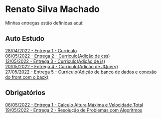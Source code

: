 # Renato Silva Machado
Minhas entregas estão definidas aqui:
## Auto Estudo
<a href="https://github.com/Lederback/modulo2/tree/main/03_AUT_EST_ENTREGA/Semana%202/Atividade-Semana_2-Modulo_2"> 28/04/2022 - Entrega 1 - Curriculo</a> <br>
<a href="https://github.com/Lederback/modulo2/tree/main/03_AUT_EST_ENTREGA/Semana%203/Atividade-Curriculo-Semana_3-Modulo_2"> 06/05/2022 - Entrega 2 - Curriculo(Adição de css)</a><br>
<a href="https://github.com/Lederback/modulo2/tree/main/03_AUT_EST_ENTREGA/Semana%204/Atividade-Curriculo-Semana_4-Modulo_2"> 12/05/2022 - Entrega 3 - Curriculo(Adição de js)</a><br>
<a href="https://github.com/Lederback/modulo2/tree/main/03_AUT_EST_ENTREGA/Semana%205/Atividade-Curriculo-Semana_5-Modulo_2"> 20/05/2022 - Entrega 4 - Curriculo(Adição de JQuery)</a><br>
<a href="https://github.com/Lederback/modulo2/tree/main/03_AUT_EST_ENTREGA/Semana%206/Atividade-Curriculo-Semana_6-Modulo_2"> 27/05/2022 - Entrega 5 - Curriculo(Adição de banco de dados e conexão do front com o back)</a>
## Obrigatórios
<a href="https://github.com/Lederback/modulo2/tree/main/03_AUT_EST_ENTREGA/Semana%203/Atividade-Javascript-Semana_3-Modulo_2"> 06/05/2022 - Entrega 1 - Calculo Altura Máxima e Velocidade Total</a><br>
<a href="https://github.com/Lederback/modulo2/tree/main/04_AUT_EST_EX_OBRIGATORIOS/Semana%205/Atividade-Semana_5-Modulo_2"> 19/05/2022 - Entrega 2 - Resolução de Problemas com Algoritmos</a>
